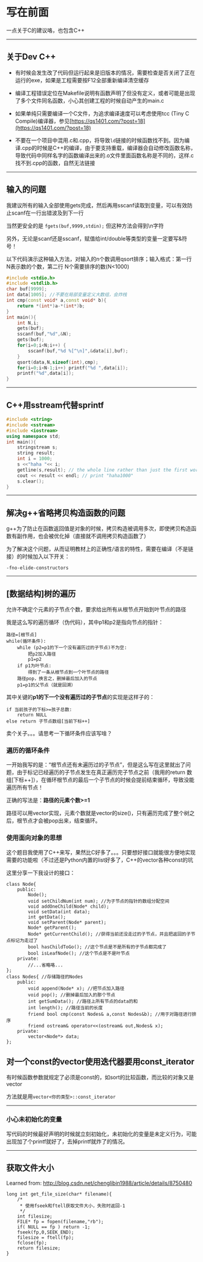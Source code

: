 # 写在前面

一点关于C的建议咯，也包含C++

----

## 关于Dev C++

* 有时候会发生改了代码但运行起来是旧版本的情况，需要检查是否关闭了正在运行的exe，如果是工程需要按F12全部重新编译清空缓存

* 编译工程错误定位在Makefile说明有函数声明了但没有定义，或者可能是出现了多个文件同名函数，小心其创建工程的时候自动产生的main.c

* 如果单纯只需要编译一个C文件，为追求编译速度可以考虑使用tcc (Tiny C Compile)编译器，参见[https://qs1401.com/?post=18](https://qs1401.com/?post=18)

* 不要在一个项目中混用.c和.cpp，将导致`ld`链接的时候函数找不到。因为编译.cpp的时候是C++的编译，由于要支持重载，编译器会自动修改函数名称，导致代码中同样名字的函数编译出来的.o文件里面函数名称是不同的，这样.c找不到.cpp的函数，自然无法链接

----

## 输入的问题

我建议所有的输入全部使用gets完成，然后再用sscanf读取到变量，可以有效防止scanf在一行出错波及到下一行

当然更安全的是 `fgets(buf,9999,stdin);` 但这种方法会得到\n字符

另外，无论是scanf还是sscanf，赋值给int/double等类型的变量一定要写&符号！

以下代码演示这种输入方法，对输入的n个数调用qsort排序；输入格式：第一行 N表示数的个数，第二行 N个需要排序的数(N<1000)

```cpp
#include <stdio.h>
#include <stdlib.h>
char buf[9999];
int data[1005]; //不要在局部变量定义大数组，会炸栈
int cmp(const void* a,const void* b){
    return *(int*)a-*(int*)b;
}
int main(){
    int N,i;
    gets(buf);
    sscanf(buf,"%d",&N);
    gets(buf);
    for(i=0;i<N;i++) {
        sscanf(buf,"%d %[^\n]",&data[i],buf);
    }
    qsort(data,N,sizeof(int),cmp);
    for(i=0;i<N-1;i++) printf("%d ",data[i]);
    printf("%d",data[i]);
}
```

----

## C++用sstream代替sprintf

```cpp
#include <string>
#include <sstream>
#include <iostream> 
using namespace std;
int main(){
    stringstream s;
    string result;
    int i = 1000;
    s <<"haha "<< i; 
    getline(s,result); // the whole line rather than just the first word
    cout << result << endl; // print "haha1000"
    s.clear();
} 
```

----

## 解决g++省略拷贝构造函数的问题

g++为了防止在函数返回值是对象的时候，拷贝构造被调用多次，即使拷贝构造函数有副作用，也会被优化掉（直接就不调用拷贝构造函数了）

为了解决这个问题，从而证明教材上的正确性/语言的特性，需要在编译（不是链接）的时候加入以下开关：

```
-fno-elide-constructors
```

----

## [数据结构]树的遍历

允许不确定个元素的子节点个数，要求给出所有从根节点开始到叶节点的路径

我是这么写的遍历循环（伪代码），其中p1和p2是指向节点的指针：

```
路径=[根节点]
while(循环条件):
    while (p2=p1的下一个没有遍历过的子节点)不为空:
        把p2加入路径
        p1=p2
    if p1为叶节点:
        得到了一条从根节点到一个叶节点的路径
    路径pop，换言之，删掉最后加入的节点
    p1=p1的父节点（就是回溯）
```

其中关键的**p1的下一个没有遍历过的子节点**的实现是这样子的：

```
if 当前孩子的下标>=孩子总数:
    return NULL
else return 子节点数组[当前下标++]
```

卖个关子。。。请思考一下循环条件应该写啥？

### 遍历的循环条件

一开始我写的是：“根节点还有未遍历过的子节点”，但是这么写在这里就出了问题，由于标记已经遍历的子节点发生在真正遍历完子节点之前（我用的return 数组[下标++]），在循环根节点的最后一个子节点的时候会提前结束循环，导致没能遍历所有节点！

正确的写法是：**路径的元素个数>=1**

路径可以用vector实现，元素个数就是vector的size()，只有遍历完成了整个树之后，根节点才会被pop出来，结束循环。

### 使用面向对象的思想

这个题目我使用了C++来写，果然比C好多了。。。只要想好接口就能很方便地实现需要的功能啦（不过还是Python内置的list好多了，C++的vector各种const的坑

这里分享一下我设计的接口：

```
class Node{
	public:
		Node();
		void setChildNum(int num); //为子节点的指针的数组分配空间
		void addOneChild(Node* child);
		void setData(int data);
		int getData();
		void setParent(Node* parent);
		Node* getParent();
		Node* getCurrentChild(); //获得当前还没走过的子节点，并且把返回的子节点标记为走过了
		bool hasChildToGo(); //这个节点是不是所有的子节点都完成了
		bool isLeafNode(); //这个节点是不是叶节点
	private:
		//...省略咯...
};
class Nodes{ //存储路径的Nodes
	public:
		void append(Node* x); //把节点加入路径
		void pop(); //删掉最后加入的那个节点
		int getSumData(); //路径上所有节点的data的和
		int length(); //路径当前的长度
		friend bool cmp(const Nodes& a,const Nodes&b); //用于对路径进行排序
		friend ostream& operator<<(ostream& out,Nodes& x); 
	private:
		vector<Node*> data;
};
```

## 对一个const的vector使用迭代器要用const_iterator

有时候函数参数就规定了必须是const的，如sort的比较函数，而比较的对象又是vector

方法就是用`vector<你的类型>::const_iterator`

----

### 小心未初始化的变量

写代码的时候最好声明的时候就立刻初始化，未初始化的变量是未定义行为，可能出现加了个printf就好了，去掉printf就炸了的情况。

----

## 获取文件大小

Learned from: http://blog.csdn.net/chenglibin1988/article/details/8750480

```
long int get_file_size(char* filename){
    /*
     * 使用fseek和ftell获取文件大小，失败时返回-1 
     */
    int filesize;
    FILE* fp = fopen(filename,"rb");
    if( NULL == fp ) return -1;
    fseek(fp,0,SEEK_END);
    filesize = ftell(fp);
    fclose(fp);
    return filesize;
}
```